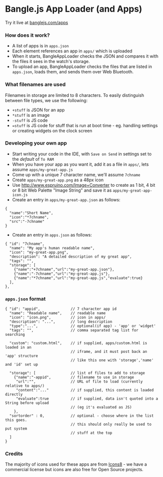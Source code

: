 Bangle.js App Loader (and Apps)
================================

Try it live at [banglejs.com/apps](https://banglejs.com/apps)

### How does it work?

* A list of apps is in `apps.json`
* Each element references an app in `apps/` which is uploaded
* When it starts, BangleAppLoader checks the JSON and compares
it with the files it sees in the watch's storage.
* To upload an app, BangleAppLoader checks the files that are
listed in `apps.json`, loads them, and sends them over Web Bluetooth.

### What filenames are used

Filenames in storage are limited to 8 characters. To
easily distinguish between file types, we use the following:

* `+stuff` is JSON for an app
* `*stuff` is an image
* `-stuff` is JS code
* `=stuff` is JS code for stuff that is run at boot time - eg. handling settings or creating widgets on the clock screen

### Developing your own app

* Start writing your code in the IDE, with `Save on Send` in settings set to
the *default* of `To RAM`
* When you have your app as you want it, add it as a file in `apps/`, lets assume `apps/my-great-app.js`
* Come up with a unique 7 character name, we'll assume `7chname`
* Create `apps/my-great-app.png` as a 48px icon
* Use http://www.espruino.com/Image+Converter to create as 1 bit, 4 bit or 8 bit Web Palette "Image String" and save it as `apps/my-great-app-icon.js`
* Create an entry in `apps/my-great-app.json` as follows:   

```
{
  "name":"Short Name",
  "icon":"*7chname",
  "src":"-7chname"
}
```

* Create an entry in `apps.json` as follows:   

```
{ "id": "7chname",
  "name": "My app's human readable name",
  "icon": "my-great-app.png",
  "description": "A detailed description of my great app",
  "tags": "",
  "storage": [
    {"name":"+7chname","url":"my-great-app.json"},
    {"name":"-7chname","url":"my-great-app.js"},
    {"name":"*7chname","url":"my-great-app.js","evaluate":true}
  ],
},
```

### `apps.json` format

```
{ "id": "appid",              // 7 character app id
  "name": "Readable name",    // readable name
  "icon": "icon.png",         // icon in apps/
  "description": "...",       // long description
  "type":"...",               // optional(if app) - 'app' or 'widget'
  "tags": "",                 // comma separated tag list for searching

  "custom": "custom.html",    // if supplied, apps/custom.html is loaded in an
                              // iframe, and it must post back an 'app' structure
                              // like this one with 'storage','name' and 'id' set up

  "storage": [                // list of files to add to storage
    {"name":"-appid",         // filename to use in storage
     "url":"",                // URL of file to load (currently relative to apps/)
     "content":"..."          // if supplied, this content is loaded directly
     "evaluate":true          // if supplied, data isn't quoted into a String before upload
                              // (eg it's evaluated as JS)
    },
  "sortorder" : 0,            // optional - choose where in the list this goes.
                              // this should only really be used to put system
                              // stuff at the top
  ]
}
```

### Credits

The majority of icons used for these apps are from [Icons8](https://icons8.com/) - we have a commercial license but icons are also free for Open Source projects.
